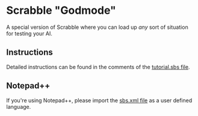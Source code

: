 # Scrabble "Godmode"  

A special version of Scrabble where you can load up _any_ sort of situation for testing your AI.  
  
## Instructions  
Detailed instructions can be found in the comments of the [tutorial.sbs file](https://github.com/Lord-of-the-Galaxy/Scrabble/tree/ai_framework/ScrabbleGodmode/data/situations).

## Notepad++  
If you're using Notepad++, please import the [sbs.xml file](https://github.com/Lord-of-the-Galaxy/Scrabble/tree/ai_framework/ScrabbleGodmode/data/situations/Notepad%2B%2B%20UDL) as a user defined language.
